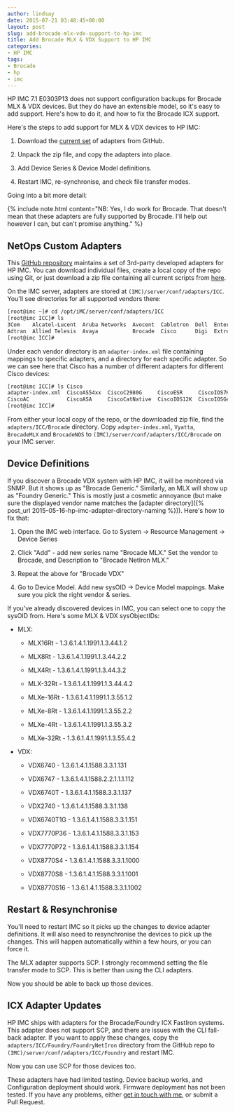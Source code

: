 ```yaml
---
author: lindsay
date: 2015-07-21 03:48:45+00:00
layout: post
slug: add-brocade-mlx-vdx-support-to-hp-imc
title: Add Brocade MLX & VDX Support to HP IMC
categories:
- HP IMC
tags:
- Brocade
- hp
- imc
---
```


HP IMC 7.1 E0303P13 does not support configuration backups for Brocade MLX & VDX devices. But they do have an extensible model, so it's easy to add support. Here's how to do it, and how to fix the Brocade ICX support.

Here's the steps to add support for MLX & VDX devices to HP IMC:



  1. Download the [current set](https://github.com/NetOpsCommunity/imc-scripts/archive/master.zip) of adapters from GitHub.

  2. Unpack the zip file, and copy the adapters into place.

  3. Add Device Series & Device Model definitions.

  4. Restart IMC, re-synchronise, and check file transfer modes.


Going into a bit more detail:

{% include note.html content="NB: Yes, I do work for Brocade. That doesn't mean that these adapters are fully supported by Brocade. I'll help out however I can, but can't promise anything." %}



## NetOps Custom Adapters


This [GitHub repository](https://github.com/NetOpsCommunity/imc-scripts/) maintains a set of 3rd-party developed adapters for HP IMC. You can download individual files, create a local copy of the repo using Git, or just download a zip file containing all current scripts from [here](https://github.com/NetOpsCommunity/imc-scripts/archive/master.zip).

On the IMC server, adapters are stored at `(IMC)/server/conf/adapters/ICC`. You'll see directories for all supported vendors there:


```sh
[root@imc ~]# cd /opt/iMC/server/conf/adapters/ICC
[root@imc ICC]# ls
3Com    Alcatel-Lucent  Aruba Networks  Avocent  Cabletron  Dell  Enterasys         F5       Fortigate  H3C              Hillstone  IBM               Lantronix  Motorola  Nortel networks  PaloAlto  Tasman
Adtran  Allied Telesis  Avaya           Brocade  Cisco      Digi  Extreme networks  Force10  Foundry    Hewlett Packard  Huawei     Juniper networks  Marconi    MP        Packeteer        Ruijie    ZTE
[root@imc ICC]#
```


Under each vendor directory is an `adapter-index.xml` file containing mappings to specific adapters, and a directory for each specific adapter. So we can see here that Cisco has a number of different adapters for different Cisco devices:


```sh
[root@imc ICC]# ls Cisco
adapter-index.xml  CiscoAS54xx  CiscoC2980G     CiscoESR     CiscoIOS7K       CiscoIOSGenericNoLog   CiscoIOSL3Switch             CiscoIOSUndiscovered  CiscoNX7K      CiscoSNMP
CiscoAC            CiscoASA     CiscoCatNative  CiscoIOS12K  CiscoIOSGeneric  CiscoIOSGenericSwitch  CiscoIOSSwitchRoutingModule  CiscoIOS_XR           CiscoNXOSSNMP
[root@imc ICC]#
```


From either your local copy of the repo, or the downloaded zip file, find the `adapters/ICC/Brocade` directory. Copy `adapter-index.xml`, `Vyatta`, `BrocadeMLX` and `BrocadeNOS` to `(IMC)/server/conf/adapters/ICC/Brocade` on your IMC server.


## Device Definitions


If you discover a Brocade VDX system with HP IMC, it will be monitored via SNMP. But it shows up as "Brocade Generic." Similarly, an MLX will show up as "Foundry Generic." This is mostly just a cosmetic annoyance (but make sure the displayed vendor name matches the [adapter directory]({% post_url 2015-05-16-hp-imc-adapter-directory-naming %})). Here's how to fix that:



  1. Open the IMC web interface. Go to System -> Resource Management -> Device Series

  2. Click "Add" - add new series name "Brocade MLX." Set the vendor to Brocade, and Description to "Brocade NetIron MLX."

  3. Repeat the above for "Brocade VDX"

  4. Go to Device Model. Add new sysOID -> Device Model mappings. Make sure you pick the right vendor & series.


If you've already discovered devices in IMC, you can select one to copy the sysOID from. Here's some MLX & VDX sysObjectIDs:


  * MLX:

    * MLX16Rt - 1.3.6.1.4.1.1991.1.3.44.1.2

    * MLX8Rt - 1.3.6.1.4.1.1991.1.3.44.2.2

    * MLX4Rt - 1.3.6.1.4.1.1991.1.3.44.3.2

    * MLX-32Rt - 1.3.6.1.4.1.1991.1.3.44.4.2

    * MLXe-16Rt - 1.3.6.1.4.1.1991.1.3.55.1.2

    * MLXe-8Rt - 1.3.6.1.4.1.1991.1.3.55.2.2

    * MLXe-4Rt - 1.3.6.1.4.1.1991.1.3.55.3.2

    * MLXe-32Rt - 1.3.6.1.4.1.1991.1.3.55.4.2
    
  * VDX:

    * VDX6740 - 1.3.6.1.4.1.1588.3.3.1.131

    * VDX6747 - 1.3.6.1.4.1.1588.2.2.1.1.1.112

    * VDX6740T - 1.3.6.1.4.1.1588.3.3.1.137

    * VDX2740 - 1.3.6.1.4.1.1588.3.3.1.138

    * VDX6740T1G - 1.3.6.1.4.1.1588.3.3.1.151

    * VDX7770P36 - 1.3.6.1.4.1.1588.3.3.1.153

    * VDX7770P72 -  1.3.6.1.4.1.1588.3.3.1.154

    * VDX8770S4 - 1.3.6.1.4.1.1588.3.3.1.1000

    * VDX8770S8 - 1.3.6.1.4.1.1588.3.3.1.1001

    * VDX8770S16 - 1.3.6.1.4.1.1588.3.3.1.1002



## Restart & Resynchronise


You'll need to restart IMC so it picks up the changes to device adapter definitions. It will also need to resynchronise the devices to pick up the changes. This will happen automatically within a few hours, or you can force it.

The MLX adapter supports SCP. I strongly recommend setting the file transfer mode to SCP. This is better than using the CLI adapters.

Now you should be able to back up those devices.


## ICX Adapter Updates


HP IMC ships with adapters for the Brocade/Foundry ICX FastIron systems. This adapter does not support SCP, and there are issues with the CLI fall-back adapter. If you want to apply these changes, copy the `adapters/ICC/Foundry/FoundryNetIron` directory from the GitHub repo to `(IMC)/server/conf/adapters/ICC/Foundry` and restart IMC.

Now you can use SCP for those devices too.

These adapters have had limited testing. Device backup works, and Configuration deployment should work. Firmware deployment has not been tested. If you have any problems, either [get in touch with me](mailto:lindsay@lkhill.com), or submit a Pull Request.
